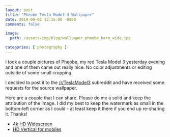 ```yaml
---
layout: post
title: "Pheobe Tesla Model 3 Wallpaper"
date: 2019-09-02 13:15:00 -0800
comments: false

image:
  path: /assets/img/blog/wallpaper_pheobe_hero_wide.jpg

categories: [ photography ]
---
```


I took a couple pictures of Pheobe, my red Tesla Model 3 yesterday evening and
one of them came out really nice. No color adjustments or editing outside of
some small cropping.

I decided to post it to the [/r/TeslaModel3](https://www.reddit.com/r/TeslaModel3/comments/cyk93x/new_wallpaper_of_a_picture_of_phoebe_that_i_took/?utm_source=share&utm_medium=web2x) subreddit and have received some requests for the source wallpaper.

Here are a couple that I can share. Please do me a solid and keep the attribution
of the image. I did my best to keep the watermark as small in the bottom-left
corner as I could - at least keep it there if you end up re-sharing it. Thanks!

* [4k HD Widescreen](/assets/img/blog/wallpaper-pheobe-4k-wide.png)
* [HD Vertical for mobiles](/assets/img/blog/wallpaper-pheobe-HD-vert.png)
